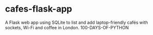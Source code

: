 # cafes-flask-app
A Flask web app using SQLite to list and add laptop-friendly cafés with sockets, Wi-Fi and coffee in London. 100-DAYS-OF-PYTHON
